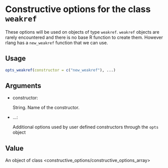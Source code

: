 # Constructive options for the class `weakref`

These options will be used on objects of type `weakref`. `weakref`
objects are rarely encountered and there is no base R function to create
them. However rlang has a `new_weakref` function that we can use.

## Usage

``` r
opts_weakref(constructor = c("new_weakref"), ...)
```

## Arguments

- constructor:

  String. Name of the constructor.

- ...:

  Additional options used by user defined constructors through the
  `opts` object

## Value

An object of class \<constructive_options/constructive_options_array\>
